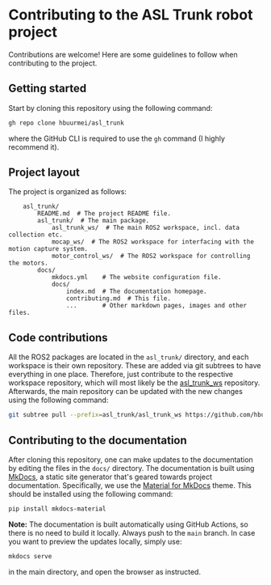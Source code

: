 # Contributing to the ASL Trunk robot project

Contributions are welcome! Here are some guidelines to follow when contributing to the project.

## Getting started
Start by cloning this repository using the following command:
```bash
gh repo clone hbuurmei/asl_trunk
```
where the GitHub CLI is required to use the `gh` command (I highly recommend it).

## Project layout
The project is organized as follows:
```{ .no-copy }
    asl_trunk/
        README.md  # The project README file.
        asl_trunk/  # The main package.
            asl_trunk_ws/  # The main ROS2 workspace, incl. data collection etc.
            mocap_ws/  # The ROS2 workspace for interfacing with the motion capture system.
            motor_control_ws/  # The ROS2 workspace for controlling the motors.
        docs/
            mkdocs.yml    # The website configuration file.
            docs/
                index.md  # The documentation homepage.
                contributing.md  # This file.
                ...       # Other markdown pages, images and other files.
```

## Code contributions
All the ROS2 packages are located in the `asl_trunk/` directory, and each workspace is their own repository.
These are added via git subtrees to have everything in one place.
Therefore, just contribute to the respective workspace repository, which will most likely be the [asl_trunk_ws](https://github.com/hbuurmei/asl_trunk_ws) repository.
Afterwards, the main repository can be updated with the new changes using the following command:
```bash
git subtree pull --prefix=asl_trunk/asl_trunk_ws https://github.com/hbuurmei/asl_trunk_ws.git main
```

## Contributing to the documentation
After cloning this repository, one can make updates to the documentation by editing the files in the `docs/` directory.
The documentation is built using [MkDocs](https://www.mkdocs.org/), a static site generator that's geared towards project documentation.
Specifically, we use the [Material for MkDocs](https://squidfunk.github.io/mkdocs-material/) theme.
This should be installed using the following command:
```bash
pip install mkdocs-material
```
**Note:** The documentation is built automatically using GitHub Actions, so there is no need to build it locally. Always push to the `main` branch.
In case you want to preview the updates locally, simply use:
```bash
mkdocs serve
```
in the main directory, and open the browser as instructed.
